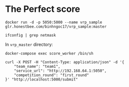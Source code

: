 # The Perfect score

```
docker run -d -p 5050:5000 --name vrp_sample glr.honestbee.com/binhngoc17/vrp_sample:master
```

```
ifconfig | grep netmask
```

In `vrp_master` directory:
```
docker-compose exec score_worker /bin/sh
```

```
curl -X POST -H "Content-Type: application/json" -d '{
    "team_name": "team1",
    "service_url": "http://192.168.64.1:5050",
    "competition_round": "first_round"
}' "http://localhost:5000/submit"
```

